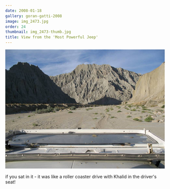 ```yaml
---
date: 2008-01-18
gallery: goran-gatti-2008
image: img_2473.jpg
order: 24
thumbnail: img_2473-thumb.jpg
title: View from the 'Most Powerful Jeep'
---
```


![View from the 'Most Powerful Jeep'](./img_2473.jpg)

if you sat in it - it was like a roller coaster drive with Khalid in the driver's seat!